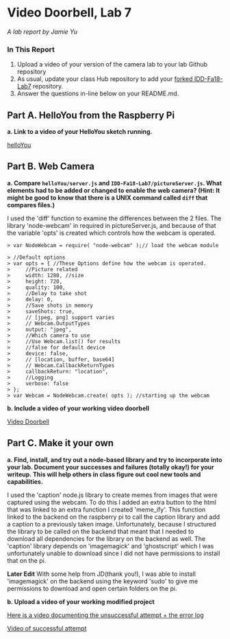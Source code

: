 # Video Doorbell, Lab 7

*A lab report by Jamie Yu*

### In This Report

1. Upload a video of your version of the camera lab to your lab Github repository
1. As usual, update your class Hub repository to add your [forked IDD-Fa18-Lab7](/FAR-Lab/IDD-Fa18-Lab7) repository.
1. Answer the questions in-line below on your README.md.

## Part A. HelloYou from the Raspberry Pi

**a. Link to a video of your HelloYou sketch running.**

[helloYou](https://www.youtube.com/watch?v=MUhS21ISW10)

## Part B. Web Camera

**a. Compare `helloYou/server.js` and `IDD-Fa18-Lab7/pictureServer.js`. What elements had to be added or changed to enable the web camera? (Hint: It might be good to know that there is a UNIX command called `diff` that compares files.)**

I used the 'diff' function to examine the differences between the 2 files. The library 'node-webcam' in required in pictureServer.js, and because of that the variable 'opts' is created which controls how the webcam is operated. 

```
> var NodeWebcam = require( "node-webcam" );// load the webcam module

> //Default options
> var opts = { //These Options define how the webcam is operated.
>     //Picture related
>     width: 1280, //size
>     height: 720,
>     quality: 100,
>     //Delay to take shot
>     delay: 0,
>     //Save shots in memory
>     saveShots: true,
>     // [jpeg, png] support varies
>     // Webcam.OutputTypes
>     output: "jpeg",
>     //Which camera to use
>     //Use Webcam.list() for results
>     //false for default device
>     device: false,
>     // [location, buffer, base64]
>     // Webcam.CallbackReturnTypes
>     callbackReturn: "location",
>     //Logging
>     verbose: false
> };
> var Webcam = NodeWebcam.create( opts ); //starting up the webcam
```

**b. Include a video of your working video doorbell**

[Video Doorbell](https://www.youtube.com/watch?v=SwiF7Wy9_ys)

## Part C. Make it your own

**a. Find, install, and try out a node-based library and try to incorporate into your lab. Document your successes and failures (totally okay!) for your writeup. This will help others in class figure out cool new tools and capabilities.**

I used the 'caption' node.js library to create memes from images that were captured using the webcam. To do this I added an extra button to the html that was linked to an extra function I created 'meme_ify'. This function linked to the backend on the raspberry pi to call the caption library and add a caption to a previously taken image. Unfortunately, because I structured the library to be called on the backend that meant that I needed to download all dependencies for the library on the backend as well. The 'caption' library depends on 'imagemagick' and 'ghostscript' which I was unfortunately unable to download since I did not have permissions to install that on the pi. 

**Later Edit** With some help from JD(thank you!), I was able to install 'imagemagick' on the backend using the keyword 'sudo' to give me permissions to download and open certain folders on the pi. 

**b. Upload a video of your working modified project**

[Here is a video documenting the unsuccessful attempt + the error log](https://www.youtube.com/watch?v=08Vb-C3e1XU)

[Video of successful attempt](https://www.youtube.com/watch?v=PrZ_JkwnpDg)

